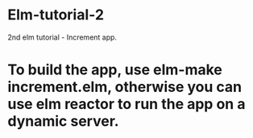# Elm-tutorial-2
2nd elm tutorial - Increment app. 

# To build the app, use elm-make increment.elm, otherwise you can use elm reactor to run the app on a dynamic server. 

